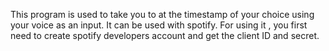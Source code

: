 This program is used to take you to at the timestamp of your choice using your voice as an input. It can be used with spotify.
For using it , you first need to create spotify developers account and get the client ID and secret.
